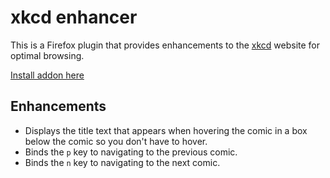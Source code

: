 # xkcd enhancer

This is a Firefox plugin that provides enhancements to the [xkcd](https://xkcd.com) website for optimal browsing.

[Install addon here](https://addons.mozilla.org/en-US/firefox/addon/xkcd-enhancements/)

## Enhancements

- Displays the title text that appears when hovering the comic in a box below the comic so you don't have to hover.
- Binds the `p` key to navigating to the previous comic.
- Binds the `n` key to navigating to the next comic.